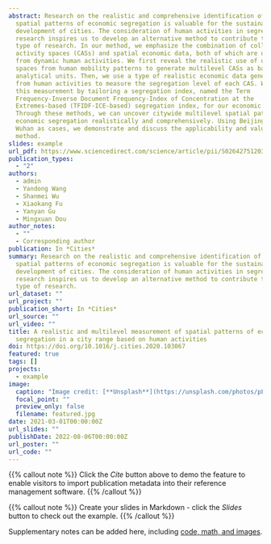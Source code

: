 ```yaml
---
abstract: Research on the realistic and comprehensive identification of citywide
  spatial patterns of economic segregation is valuable for the sustainable
  development of cities. The consideration of human activities in segregation
  research inspires us to develop an alternative method to contribute to this
  type of research. In our method, we emphasize the combination of collective
  activity spaces (CASs) and spatial economic data, both of which are obtained
  from dynamic human activities. We first reveal the realistic use of urban
  spaces from human mobility patterns to generate multilevel CASs as basic
  analytical units. Then, we use a type of realistic economic data generated
  from human activities to measure the segregation level of each CAS. We realize
  this measurement by tailoring a segregation index, named the Term
  Frequency-Inverse Document Frequency-Index of Concentration at the
  Extremes-based (TFIDF-ICE-based) segregation index, for our economic data.
  Through these methods, we can uncover citywide multilevel spatial patterns of
  economic segregation realistically and comprehensively. Using Beijing and
  Wuhan as cases, we demonstrate and discuss the applicability and value of our
  method.
slides: example
url_pdf: https://www.sciencedirect.com/science/article/pii/S0264275120314153
publication_types:
  - "2"
authors:
  - admin
  - Yandong Wang
  - Shanmei Wu
  - Xiaokang Fu
  - Yanyan Gu
  - Mingxuan Dou
author_notes:
  - ""
  - Corresponding author
publication: In *Cities*
summary: Research on the realistic and comprehensive identification of citywide
  spatial patterns of economic segregation is valuable for the sustainable
  development of cities. The consideration of human activities in segregation
  research inspires us to develop an alternative method to contribute to this
  type of research.
url_dataset: ""
url_project: ""
publication_short: In *Cities*
url_source: ""
url_video: ""
title: A realistic and multilevel measurement of spatial patterns of economic
  segregation in a city range based on human activities
doi: https://doi.org/10.1016/j.cities.2020.103067
featured: true
tags: []
projects:
  - example
image:
  caption: "Image credit: [**Unsplash**](https://unsplash.com/photos/pLCdAaMFLTE)"
  focal_point: ""
  preview_only: false
  filename: featured.jpg
date: 2021-03-01T00:00:00Z
url_slides: ""
publishDate: 2022-08-06T00:00:00Z
url_poster: ""
url_code: ""
---
```


{{% callout note %}}
Click the _Cite_ button above to demo the feature to enable visitors to import publication metadata into their reference management software.
{{% /callout %}}

{{% callout note %}}
Create your slides in Markdown - click the _Slides_ button to check out the example.
{{% /callout %}}

Supplementary notes can be added here, including [code, math, and images](https://wowchemy.com/docs/writing-markdown-latex/).
